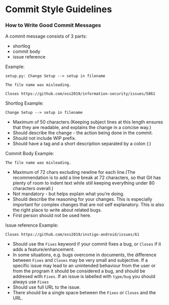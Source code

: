 # Commit Style Guidelines

### How to Write Good Commit Messages

A commit message consists of 3 parts:
- shortlog
- commit body
- issue reference

Example:
```
setup.py: Change Setup --> setup in filename

The file name was misleading.

Closes https://github.com/oss2019/information-security/issues/5861
```

Shortlog
Example:
```
Change Setup --> setup in filename
```
- Maximum of 50 characters.(Keeping subject lines at this length ensures that they are readable, and explains the change in a concise way.)
- Should describe the change - the action being done in the commit.
- Should not include WIP prefix.
- Should have a tag and a short description separated by a colon (:)

Commit Body
Example:
```
The file name was misleading.
```

- Maximum of 72 chars excluding newline for each line.(The recommendation is to add a line break at 72 characters, so that Git has plenty of room to indent text while still keeping everything under 80 characters overall.)
- Not mandatory - but helps explain what you’re doing.
- Should describe the reasoning for your changes. This is especially important for complex changes that are not self explanatory. This is also the right place to write about related bugs.
- First person should not be used here.

Issue reference
Example:

```
Closes https://github.com/oss2019/instigo-android/issues/61
```

- Should use the `Fixes` keyword if your commit fixes a bug, or `Closes` if it adds a feature/enhancement.
- In some situations, e.g. bugs overcome in documents, the difference between `Fixes` and `Closes` may be very small and subjective. If a specific issue may lead to an unintended behaviour from the user or from the program it should be considered a bug, and should be addresed with `Fixes`. If an issue is labelled with `type/bug` you should always use `Fixes`
- Should use full URL to the issue.
- There should be a single space between the `Fixes` or `Closes` and the URL.
